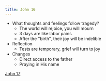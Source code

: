 ```yaml
---
title: John 16
---
```

- What thoughts and feelings follow tragedy?
	- The world will rejoice, you will mourn
	- 3 days are like labor pains
	- After the "birth", their joy will be indelible
- Reflection
	- Tests are temporary, grief will turn to joy
- Changes
	- Direct access to the father
	- Praying in His name

[John 17](notes/Spring%202024/Gospel%20of%20John/John%2017.md)
